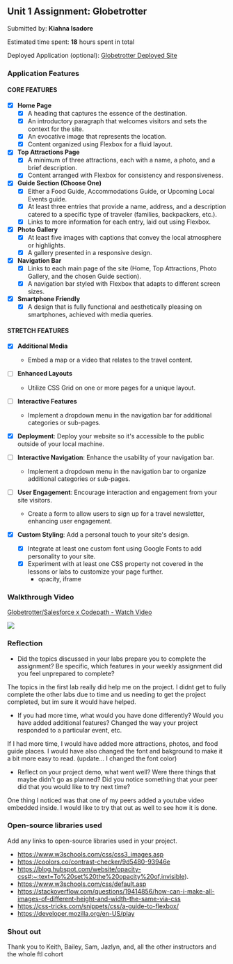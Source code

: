 ## Unit 1 Assignment: Globetrotter

Submitted by: **Kiahna Isadore**

Estimated time spent: **18** hours spent in total

Deployed Application (optional): [Globetrotter Deployed Site](https://kisadore.github.io/Globetrotter/guide.html)

### Application Features

#### CORE FEATURES

- [X] **Home Page**
  - [X] A heading that captures the essence of the destination.
  - [X] An introductory paragraph that welcomes visitors and sets the context for the site.
  - [X] An evocative image that represents the location.
  - [X] Content organized using Flexbox for a fluid layout.

- [X] **Top Attractions Page**
  - [X] A minimum of three attractions, each with a name, a photo, and a brief description.
  - [X] Content arranged with Flexbox for consistency and responsiveness.

- [X] **Guide Section (Choose One)**
  - [X] Either a Food Guide, Accommodations Guide, or Upcoming Local Events guide.
  - [X] At least three entries that provide a name, address, and a description catered to a specific type of traveler (families, backpackers, etc.).
  - [X] Links to more information for each entry, laid out using Flexbox.

- [X] **Photo Gallery**
  - [X] At least five images with captions that convey the local atmosphere or highlights.
  - [X] A gallery presented in a responsive design.

- [X] **Navigation Bar**
  - [X] Links to each main page of the site (Home, Top Attractions, Photo Gallery, and the chosen Guide section).
  - [X] A navigation bar styled with Flexbox that adapts to different screen sizes.  

- [X] **Smartphone Friendly**
  - [X] A design that is fully functional and aesthetically pleasing on smartphones, achieved with media queries.

#### STRETCH FEATURES

- [X] **Additional Media**
  - Embed a map or a video that relates to the travel content.

- [ ] **Enhanced Layouts**
  - Utilize CSS Grid on one or more pages for a unique layout.

- [ ] **Interactive Features**
  - Implement a dropdown menu in the navigation bar for additional categories or sub-pages.

- [X] **Deployment**: Deploy your website so it's accessible to the public outside of your local machine. 

- [ ] **Interactive Navigation**: Enhance the usability of your navigation bar.
  - Implement a dropdown menu in the navigation bar to organize additional categories or sub-pages.

- [ ] **User Engagement**: Encourage interaction and engagement from your site visitors.
  - Create a form to allow users to sign up for a travel newsletter, enhancing user engagement.

- [X] **Custom Styling**: Add a personal touch to your site's design.
  - [X] Integrate at least one custom font using Google Fonts to add personality to your site.
  - [X] Experiment with at least one CSS property not covered in the lessons or labs to customize your page further.
    - opacity, iframe

### Walkthrough Video

<div>
    <a href="https://www.loom.com/share/c6efd8c7985d47d4bd8170ec852ab7a6">
      <p>Globetrotter/Salesforce x Codepath - Watch Video</p>
    </a>
    <a href="https://www.loom.com/share/c6efd8c7985d47d4bd8170ec852ab7a6">
      <img style="max-width:300px;" src="https://cdn.loom.com/sessions/thumbnails/c6efd8c7985d47d4bd8170ec852ab7a6-with-play.gif">
    </a>
  </div>

### Reflection

* Did the topics discussed in your labs prepare you to complete the assignment? Be specific, which features in your weekly assignment did you feel unprepared to complete?

The topics in the first lab really did help me on the project. I didnt get to fully complete the other labs due to time and us needing to get the project completed, but im sure it would have helped. 

* If you had more time, what would you have done differently? Would you have added additional features? Changed the way your project responded to a particular event, etc.
  
If I had more time, I would have added more attractions, photos, and food guide places. I would have also changed the font and bakground to make it a bit more easy to read. (update... I changed the font color)

* Reflect on your project demo, what went well? Were there things that maybe didn't go as planned? Did you notice something that your peer did that you would like to try next time?

One thing I noticed was that one of my peers added a youtube video embedded inside. I would like to try that out as well to see how it is done.

### Open-source libraries used

Add any links to open-source libraries used in your project.

- https://www.w3schools.com/css/css3_images.asp
- https://coolors.co/contrast-checker/9d5480-93946e
- https://blog.hubspot.com/website/opacity-css#:~:text=To%20set%20the%20opacity%20of,invisible).
- https://www.w3schools.com/css/default.asp
- https://stackoverflow.com/questions/19414856/how-can-i-make-all-images-of-different-height-and-width-the-same-via-css
- https://css-tricks.com/snippets/css/a-guide-to-flexbox/
- https://developer.mozilla.org/en-US/play

### Shout out

Thank you to Keith, Bailey, Sam, Jazlyn, and, all the other instructors and the whole ftl cohort

